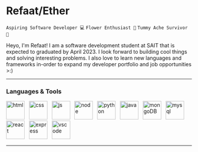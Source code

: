 # Refaat/Ether
`Aspiring Software Developer 💻` `Flower Enthusiast 🌻` `Tummy Ache Survivor 🥇`   

Heyo, I'm Refaat! I am a software development student at SAIT that is expected to graduated by April 2023. I look forward to building cool things and solving interesting problems. I also love to learn new languages and frameworks in-order to expand my developer portfolio and job opportunities >:)   
<hr></hr>   

### Languages & Tools
<div>
    <img alt="html"      width="50px" src="https://cdn.jsdelivr.net/gh/devicons/devicon/icons/html5/html5-plain.svg" /> &nbsp; 
    <img alt="css"       width="50px" src="https://cdn.jsdelivr.net/gh/devicons/devicon/icons/css3/css3-plain.svg" /> &nbsp;
    <img alt="js"        width="50px" src="https://cdn.jsdelivr.net/gh/devicons/devicon/icons/javascript/javascript-plain.svg" /> &nbsp;  
    <img alt="node"      width="50px" src="https://cdn.jsdelivr.net/gh/devicons/devicon/icons/nodejs/nodejs-original.svg" /> &nbsp;  
    <img alt="python"    width="50px" src="https://cdn.jsdelivr.net/gh/devicons/devicon/icons/python/python-original.svg" /> &nbsp;
    <img alt="java"      width="50px" src="https://cdn.jsdelivr.net/gh/devicons/devicon/icons/java/java-original.svg" /> &nbsp;
    <img alt="mongoDB"   width="50px" src="https://cdn.jsdelivr.net/gh/devicons/devicon/icons/mongodb/mongodb-plain.svg" /> &nbsp;
    <img alt="mysql"     width="50px" src="https://cdn.jsdelivr.net/gh/devicons/devicon/icons/mysql/mysql-original.svg" /> &nbsp;
    <img alt="react"     width="50px" src="https://cdn.jsdelivr.net/gh/devicons/devicon/icons/react/react-original.svg" /> &nbsp;
    <img alt="express"   width="50px" src="https://cdn.jsdelivr.net/gh/devicons/devicon/icons/express/express-original.svg" /> &nbsp;
    <img alt="vscode"    width="50px" src="https://cdn.jsdelivr.net/gh/devicons/devicon/icons/vscode/vscode-original.svg" /> &nbsp;
<div>
<hr></hr>
